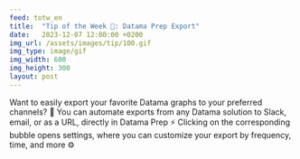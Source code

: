 ```yaml
---
feed: totw_en
title:  "Tip of the Week 💯: Datama Prep Export"
date:   2023-12-07 12:00:00 +0200
img_url: /assets/images/tip/100.gif
img_type: image/gif
img_width: 600
img_height: 300
layout: post
---
```



Want to easily export your favorite Datama graphs to your preferred channels? 🚀
You can automate exports from any Datama solution to Slack, email, or as a URL, directly in Datama Prep ⚡
Clicking on the corresponding bubble opens settings, where you can customize your export by frequency, time, and more ⚙️
